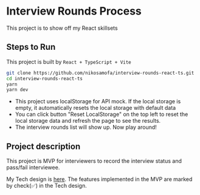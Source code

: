 # Interview Rounds Process

This project is to show off my React skillsets

## Steps to Run

This project is built by `React + TypeScript + Vite`

```bash
git clone https://github.com/nikosamofa/interview-rounds-react-ts.git
cd interview-rounds-react-ts
yarn
yarn dev
```

- This project uses localStorage for API mock. If the local storage is empty, it automatically resets the local storage with default data
- You can click button "Reset LocalStorage" on the top left to reset the local storage data and refresh the page to see the results.
- The interview rounds list will show up. Now play around!

## Project description

This project is MVP for interviewers to record the interview status and pass/fail interviewee.

My Tech design is [here](./TechDesign.md). The features implemented in the MVP are marked by check(✅) in the Tech design.
